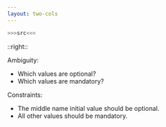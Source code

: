 ```yaml
---
layout: two-cols
---
```


```purescript
>>>src<<<
```

::right::

Ambiguity:
* Which values are optional?
* Which values are mandatory?

Constraints:
* The middle name initial value should be optional.
* All other values should be mandatory.

